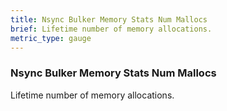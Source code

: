 ```yaml
---
title: Nsync Bulker Memory Stats Num Mallocs
brief: Lifetime number of memory allocations.
metric_type: gauge
---
```


### Nsync Bulker Memory Stats Num Mallocs

Lifetime number of memory allocations.